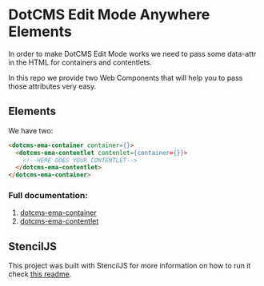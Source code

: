 # DotCMS Edit Mode Anywhere Elements

In order to make DotCMS Edit Mode works we need to pass some data-attr in the HTML for containers and contentlets.

In this repo we provide two Web Components that will help you to pass those attributes very easy.

## Elements

We have two:

```html
<dotcms-ema-container container={}>
  <dotcms-ema-contentlet contenlet={container={}}>
    <!--HERE GOES YOUR CONTENTLET-->
  </dotcms-ema-contentlet>
</dotcms-ema-container>
```

### Full documentation:

1. [dotcms-ema-container](./src/components/dotcms-ema-container/readme.md)
2. [dotcms-ema-contentlet](./src/components/dotcms-ema-contentlet/readme.md)

## StencilJS

This project was built with StencilJS for more information on how to run it check [this readme](./stencil-readme.md).
